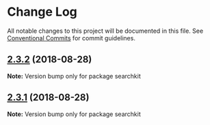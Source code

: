 # Change Log

All notable changes to this project will be documented in this file.
See [Conventional Commits](https://conventionalcommits.org) for commit guidelines.

<a name="2.3.2"></a>
## [2.3.2](https://github.com/searchkit/searchkit/compare/searchkit@2.3.1-alpha.1...searchkit@2.3.2) (2018-08-28)

**Note:** Version bump only for package searchkit





<a name="2.3.1"></a>
## [2.3.1](https://github.com/searchkit/searchkit/compare/searchkit@2.3.1-alpha.1...searchkit@2.3.1) (2018-08-28)

**Note:** Version bump only for package searchkit
